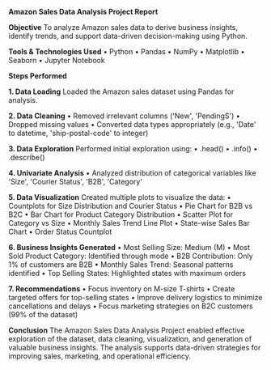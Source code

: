 **Amazon Sales Data Analysis Project Report**


**Objective**
To analyze Amazon sales data to derive business insights, identify trends, and support
data-driven decision-making using Python.

**Tools & Technologies Used**
• Python
• Pandas
• NumPy
• Matplotlib
• Seaborn
• Jupyter Notebook

**Steps Performed**

**1. Data Loading**
Loaded the Amazon sales dataset using Pandas for analysis.

**2. Data Cleaning**
• Removed irrelevant columns ('New', 'PendingS')
• Dropped missing values
• Converted data types appropriately (e.g., 'Date' to datetime, 'ship-postal-code' to
integer)

**3. Data Exploration**
Performed initial exploration using:
• .head()
• .info()
• .describe()

**4. Univariate Analysis**
• Analyzed distribution of categorical variables like 'Size', 'Courier Status', 'B2B',
'Category'

**5. Data Visualization**
Created multiple plots to visualize the data:
• Countplots for Size Distribution and Courier Status
• Pie Chart for B2B vs B2C
• Bar Chart for Product Category Distribution
• Scatter Plot for Category vs Size
• Monthly Sales Trend Line Plot
• State-wise Sales Bar Chart
• Order Status Countplot

**6. Business Insights Generated**
• Most Selling Size: Medium (M)
• Most Sold Product Category: Identified through mode
• B2B Contribution: Only 1% of customers are B2B
• Monthly Sales Trend: Seasonal patterns identified
• Top Selling States: Highlighted states with maximum orders

**7. Recommendations**
• Focus inventory on M-size T-shirts
• Create targeted offers for top-selling states
• Improve delivery logistics to minimize cancellations and delays
• Focus marketing strategies on B2C customers (99% of the dataset)

**Conclusion**
The Amazon Sales Data Analysis Project enabled effective exploration of the dataset,
data cleaning, visualization, and generation of valuable business insights. The analysis
supports data-driven strategies for improving sales, marketing, and operational
efficiency.


